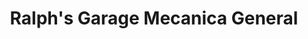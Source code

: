 ---
title: "Ralph's Garage Mecanica General"
url: /pasco/ralphs-garage-mecanica-general/
shop: Autowerkstatt
---